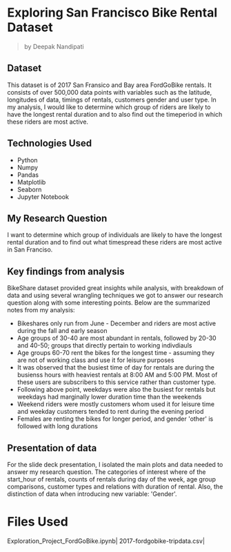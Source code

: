 # Exploring San Francisco Bike Rental Dataset
> by Deepak Nandipati

## Dataset
This dataset is of 2017 San Fransico and Bay area FordGoBike rentals. It consists of over 500,000 data points with variables such as the latitude, longitudes of data, timings of rentals, customers gender and user type. In my analysis, I would like to determine which group of riders are likely to have the longest rental duration and to also find out the timeperiod in which these riders are most active.

## Technologies Used
- Python
- Numpy
- Pandas
- Matplotlib
- Seaborn
- Jupyter Notebook

## My Research Question
I want to determine which group of individuals are likely to have the longest rental duration and to find out what timespread these riders are most active in San Franciso.

## Key findings from analysis
BikeShare dataset provided great insights while analysis, with breakdown of data and using several wrangling techniques we got to answer our research question along with some interesting points. Below are the summarized notes from my analysis:
- Bikeshares only run from June - December and riders are most active during the fall and early season
- Age groups of 30-40 are most abundant in rentals, followed by 20-30 and 40-50; groups that directly pertain to working indivdiauls
- Age groups 60-70 rent the bikes for the longest time - assuming they are not of working class and use it for leisure purposes
- It was observed that the busiest time of day for rentals are during the busienss hours with heaviest rentals at 8:00 AM and 5:00 PM. Most of these users are subscribers to this service rather than customer type. 
- Following above point, weekdays were also the busiest for rentals but weekdays had marginally lower duration time than the weekends
- Weekend riders were mostly customers whom used it for leisure time and weekday customers tended to rent during the evening period
- Females are renting the bikes for longer period, and gender 'other' is followed with long durations

## Presentation of data
For the slide deck presentation, I isolated the main plots and data needed to answer my research question. The categories of interest where of the start_hour of rentals, counts of rentals during day of the week, age group comparisons, customer types and relations with duration of rental. Also, the distinction of data when introducing new variable: 'Gender'.

# Files Used
Exploration_Project_FordGoBike.ipynb| 2017-fordgobike-tripdata.csv| 

